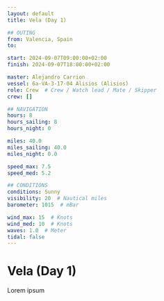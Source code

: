 ```yaml
---
layout: default
title: Vela (Day 1)

## OUTING
from: Valencia, Spain
to: 

start: 2024-09-07T09:00:00+02:00
finish: 2024-09-07T18:00:00+02:00

master: Alejandro Carrion
vessel: 6a-VA-3-17-04 Alisios (Alisios)
role: Crew  # Crew / Watch lead / Mate / Skipper
crew: []

## NAVIGATION
hours: 8
hours_sailing: 8
hours_night: 0

miles: 40.0
miles_sailing: 40.0
miles_night: 0.0

speed_max: 7.5
speed_med: 5.2

## CONDITIONS
conditions: Sunny
visibility: 20  # Nautical miles
barometer: 1015  # mBar

wind_max: 15  # Knots
wind_med: 10  # Knots
waves: 1.0  # Meter
tidal: false
---
```


# Vela (Day 1)

Lorem ipsum
